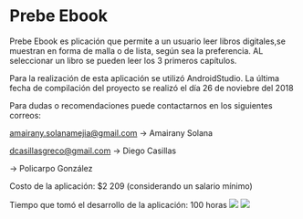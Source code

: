 # Prebe Ebook
Prebe Ebook es plicación que permite a un usuario  leer libros digitales,se muestran en forma de malla o de lista, según sea la preferencia. AL seleccionar un libro se pueden leer los 3 primeros capítulos.

Para la realización de esta aplicación se utilizó AndroidStudio. La última fecha de compilación del proyecto se realizó el día 26 de noviebre del 2018

Para dudas o recomendaciones puede contactarnos en los siguientes correos:

amairany.solanamejia@gmail.com  -> Amairany Solana

dcasillasgreco@gmail.com  -> Diego Casillas

  -> Policarpo González
    
Costo de la aplicación: $2 209 (considerando un salario mínimo)

Tiempo que tomó el desarrollo de la aplicación: 100 horas
![](./img/inicio.jpg)
![](./img/lista.jpg)
